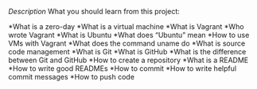 *Description*
What you should learn from this project:

*What is a zero-day
*What is a virtual machine
*What is Vagrant
*Who wrote Vagrant
*What is Ubuntu
*What does “Ubuntu” mean
*How to use VMs with Vagrant
*What does the command uname do
*What is source code management
*What is Git
*What is GitHub
*What is the difference between Git and GitHub
*How to create a repository
*What is a README
*How to write good READMEs
*How to commit
*How to write helpful commit messages
*How to push code
